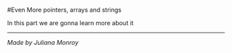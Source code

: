 #Even More pointers, arrays and strings

In this part we are gonna learn more about it

------

*Made by Juliana Monroy*